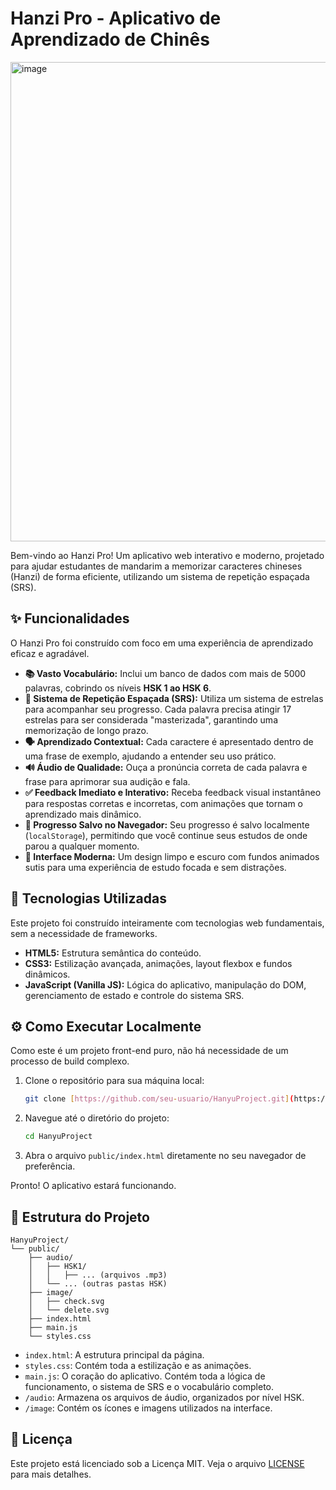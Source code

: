 # Hanzi Pro - Aplicativo de Aprendizado de Chinês

<img width="1365" height="767" alt="image" src="https://github.com/user-attachments/assets/26e61e5a-4364-46b6-b91f-599f17df29a0" />



Bem-vindo ao Hanzi Pro! Um aplicativo web interativo e moderno, projetado para ajudar estudantes de mandarim a memorizar caracteres chineses (Hanzi) de forma eficiente, utilizando um sistema de repetição espaçada (SRS).

## ✨ Funcionalidades

O Hanzi Pro foi construído com foco em uma experiência de aprendizado eficaz e agradável.

* **📚 Vasto Vocabulário:** Inclui um banco de dados com mais de 5000 palavras, cobrindo os níveis **HSK 1 ao HSK 6**.
* **🧠 Sistema de Repetição Espaçada (SRS):** Utiliza um sistema de estrelas para acompanhar seu progresso. Cada palavra precisa atingir 17 estrelas para ser considerada "masterizada", garantindo uma memorização de longo prazo.
* **🗣️ Aprendizado Contextual:** Cada caractere é apresentado dentro de uma frase de exemplo, ajudando a entender seu uso prático.
* **🔊 Áudio de Qualidade:** Ouça a pronúncia correta de cada palavra e frase para aprimorar sua audição e fala.
* **✅ Feedback Imediato e Interativo:** Receba feedback visual instantâneo para respostas corretas e incorretas, com animações que tornam o aprendizado mais dinâmico.
* **💾 Progresso Salvo no Navegador:** Seu progresso é salvo localmente (`localStorage`), permitindo que você continue seus estudos de onde parou a qualquer momento.
* **🎨 Interface Moderna:** Um design limpo e escuro com fundos animados sutis para uma experiência de estudo focada e sem distrações.

## 🚀 Tecnologias Utilizadas

Este projeto foi construído inteiramente com tecnologias web fundamentais, sem a necessidade de frameworks.

* **HTML5:** Estrutura semântica do conteúdo.
* **CSS3:** Estilização avançada, animações, layout flexbox e fundos dinâmicos.
* **JavaScript (Vanilla JS):** Lógica do aplicativo, manipulação do DOM, gerenciamento de estado e controle do sistema SRS.

## ⚙️ Como Executar Localmente

Como este é um projeto front-end puro, não há necessidade de um processo de build complexo.

1.  Clone o repositório para sua máquina local:
    ```bash
    git clone [https://github.com/seu-usuario/HanyuProject.git](https://github.com/seu-usuario/HanyuProject.git)
    ```
2.  Navegue até o diretório do projeto:
    ```bash
    cd HanyuProject
    ```
3.  Abra o arquivo `public/index.html` diretamente no seu navegador de preferência.

Pronto! O aplicativo estará funcionando.

## 📁 Estrutura do Projeto

```
HanyuProject/
└── public/
    ├── audio/
    │   ├── HSK1/
    │   │   ├── ... (arquivos .mp3)
    │   └── ... (outras pastas HSK)
    ├── image/
    │   ├── check.svg
    │   └── delete.svg
    ├── index.html
    ├── main.js
    └── styles.css
```
* `index.html`: A estrutura principal da página.
* `styles.css`: Contém toda a estilização e as animações.
* `main.js`: O coração do aplicativo. Contém toda a lógica de funcionamento, o sistema de SRS e o vocabulário completo.
* `/audio`: Armazena os arquivos de áudio, organizados por nível HSK.
* `/image`: Contém os ícones e imagens utilizados na interface.

## 📄 Licença

Este projeto está licenciado sob a Licença MIT. Veja o arquivo [LICENSE](LICENSE) para mais detalhes.
